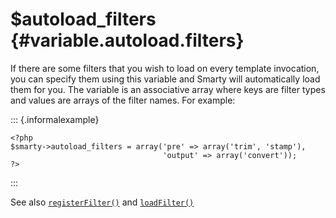 \$autoload\_filters {#variable.autoload.filters}
===================

If there are some filters that you wish to load on every template
invocation, you can specify them using this variable and Smarty will
automatically load them for you. The variable is an associative array
where keys are filter types and values are arrays of the filter names.
For example:

::: {.informalexample}

    <?php
    $smarty->autoload_filters = array('pre' => array('trim', 'stamp'),
                                      'output' => array('convert'));
    ?>

:::

See also [`registerFilter()`](#api.register.filter) and
[`loadFilter()`](#api.load.filter)
